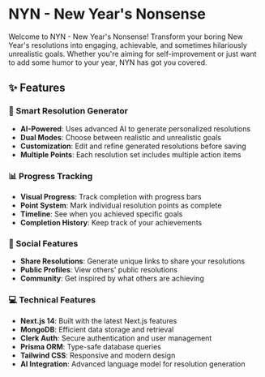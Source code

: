 # NYN - New Year's Nonsense

Welcome to NYN - New Year's Nonsense! Transform your boring New Year's resolutions into engaging, achievable, and sometimes hilariously unrealistic goals. Whether you're aiming for self-improvement or just want to add some humor to your year, NYN has got you covered.

## ✨ Features

### 🎯 Smart Resolution Generator
- **AI-Powered**: Uses advanced AI to generate personalized resolutions
- **Dual Modes**: Choose between realistic and unrealistic goals
- **Customization**: Edit and refine generated resolutions before saving
- **Multiple Points**: Each resolution set includes multiple action items

### 📊 Progress Tracking
- **Visual Progress**: Track completion with progress bars
- **Point System**: Mark individual resolution points as complete
- **Timeline**: See when you achieved specific goals
- **Completion History**: Keep track of your achievements

### 🤝 Social Features
- **Share Resolutions**: Generate unique links to share your resolutions
- **Public Profiles**: View others' public resolutions
- **Community**: Get inspired by what others are achieving

### 💻 Technical Features
- **Next.js 14**: Built with the latest Next.js features
- **MongoDB**: Efficient data storage and retrieval
- **Clerk Auth**: Secure authentication and user management
- **Prisma ORM**: Type-safe database queries
- **Tailwind CSS**: Responsive and modern design
- **AI Integration**: Advanced language model for resolution generation


